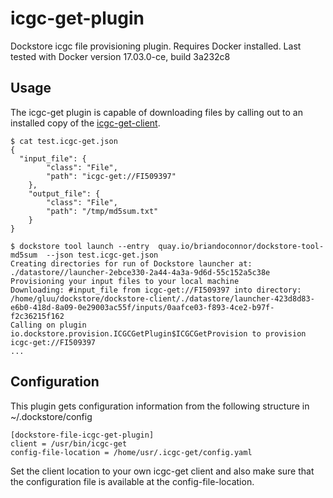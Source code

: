 # icgc-get-plugin
Dockstore icgc file provisioning plugin.  Requires Docker installed.  Last tested with Docker version 17.03.0-ce, build 3a232c8

## Usage

The icgc-get plugin is capable of downloading files by calling out to an installed copy of the [icgc-get-client](http://docs.icgc.org/cloud/icgc-get).

```
$ cat test.icgc-get.json
{
  "input_file": {
        "class": "File",
        "path": "icgc-get://FI509397"
    },
    "output_file": {
        "class": "File",
        "path": "/tmp/md5sum.txt"
    }
}

$ dockstore tool launch --entry  quay.io/briandoconnor/dockstore-tool-md5sum  --json test.icgc-get.json
Creating directories for run of Dockstore launcher at: ./datastore//launcher-2ebce330-2a44-4a3a-9d6d-55c152a5c38e
Provisioning your input files to your local machine
Downloading: #input_file from icgc-get://FI509397 into directory: /home/gluu/dockstore/dockstore-client/./datastore/launcher-423d8d83-e6b0-418d-8a09-0e29003ac55f/inputs/0aafce03-f893-4ce2-b97f-f2c36215f162
Calling on plugin io.dockstore.provision.ICGCGetPlugin$ICGCGetProvision to provision icgc-get://FI509397
...
```


## Configuration

This plugin gets configuration information from the following structure in ~/.dockstore/config

```
[dockstore-file-icgc-get-plugin]
client = /usr/bin/icgc-get
config-file-location = /home/usr/.icgc-get/config.yaml
```

Set the client location to your own icgc-get client and also make sure that the configuration file is available at the config-file-location.


